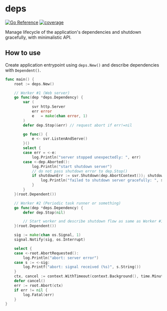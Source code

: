 # deps
[![Go Reference](https://pkg.go.dev/badge/github.com/daichitakahashi/deps.svg)](https://pkg.go.dev/github.com/daichitakahashi/deps)
[![coverage](https://img.shields.io/endpoint?style=flat-square&url=https%3A%2F%2Fdaichitakahashi.github.io%2Fdeps%2Fcoverage.json)](https://daichitakahashi.github.io/deps/coverage.html)

Manage lifecycle of the application's dependencies and shutdown gracefully, with minimalistic API.

## How to use
Create application entrypoint using `deps.New()` and describe dependencies with `Dependent()`.
```go
func main() {
	root := deps.New()

	// Worker #1 (Web server)
	go func(dep *deps.Dependency) {
		var (
			svr http.Server
			err error
			e   = make(chan error, 1)
		)
		defer dep.Stop(&err) // request abort if err!=nil

		go func() {
			e <- svr.ListenAndServe()
		}()
		select {
		case err = <-e:
			log.Println("server stopped unexpectedly: ", err)
		case <-dep.Aborted():
			log.Println("start shutdown server")
			// do not pass shutdown error to dep.Stop()
			if shutdownErr := svr.Shutdown(dep.AbortContext()); shutdownErr != nil { // timeout=1m
				log.Println("failed to shutdown server gracefully: ", shutdownErr)
			}
		}
	}(root.Dependent())

	// Worker #2 (Periodic task runner or something)
	go func(dep *deps.Dependency) {
		defer dep.Stop(nil)

		// Start worker and describe shutdown flow as same as Worker #1...
	}(root.Dependent())

	sig := make(chan os.Signal, 1)
	signal.Notify(sig, os.Interrupt)

	select {
	case <-root.AbortRequested():
		log.Println("abort: server error")
	case s := <-sig:
		log.Printf("abort: signal received (%s)", s.String())
	}
	ctx, cancel := context.WithTimeout(context.Background(), time.Minute)
	defer cancel()
	err := root.Abort(ctx)
	if err != nil {
		log.Fatal(err)
	}
}
```
